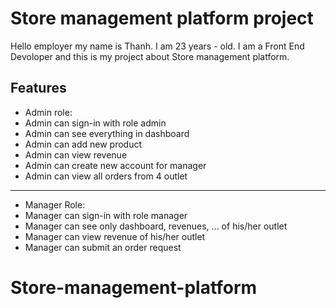 # Store management platform project

Hello employer my name is Thanh. I am 23 years - old. I am a Front End Devoloper and this is my project about Store management platform.

## Features

- Admin role:
- Admin can sign-in with role admin
- Admin can see everything in dashboard
- Admin can add new product
- Admin can view revenue
- Admin can create new account for manager
- Admin can view all orders from 4 outlet

---

- Manager Role:
- Manager can sign-in with role manager
- Manager can see only dashboard, revenues, ... of his/her outlet
- Manager can view revenue of his/her outlet
- Manager can submit an order request
# Store-management-platform
